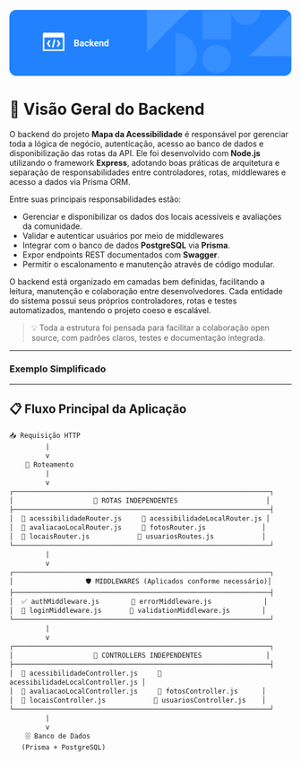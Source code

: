 ![capa do backend](../assets/cap_backend.png)

# 🧠 Visão Geral do Backend

O backend do projeto **Mapa da Acessibilidade** é responsável por gerenciar toda a lógica de negócio, autenticação, acesso ao banco de dados e disponibilização das rotas da API. Ele foi desenvolvido com **Node.js** utilizando o framework **Express**, adotando boas práticas de arquitetura e separação de responsabilidades entre controladores, rotas, middlewares e acesso a dados via Prisma ORM.

Entre suas principais responsabilidades estão:

* Gerenciar e disponibilizar os dados dos locais acessíveis e avaliações da comunidade.
* Validar e autenticar usuários por meio de middlewares
* Integrar com o banco de dados **PostgreSQL** via **Prisma**.
* Expor endpoints REST documentados com **Swagger**.
* Permitir o escalonamento e manutenção através de código modular.

O backend está organizado em camadas bem definidas, facilitando a leitura, manutenção e colaboração entre desenvolvedores. Cada entidade do sistema possui seus próprios controladores, rotas e testes automatizados, mantendo o projeto coeso e escalável.

> 💡 Toda a estrutura foi pensada para facilitar a colaboração open source, com padrões claros, testes e documentação integrada.

---

### Exemplo Simplificado

---

## 📋 Fluxo Principal da Aplicação

```
📥 Requisição HTTP
         |
         v
    🔀 Roteamento
         |
         v
┌────────────────────────────────────────────────────────────────┐
│                    📂 ROTAS INDEPENDENTES                      │
├────────────────────────────────────────────────────────────────┤
│  🔀 acessibilidadeRouter.js     🔀 acessibilidadeLocalRouter.js │
│  🔀 avaliacaoLocalRouter.js     🔀 fotosRouter.js              │
│  🔀 locaisRouter.js            🔀 usuariosRoutes.js            │
└────────────────────────────────────────────────────────────────┘
         |
         v
┌────────────────────────────────────────────────────────────────┐
│                  🛡️ MIDDLEWARES (Aplicados conforme necessário)│
├────────────────────────────────────────────────────────────────┤
│  ✅ authMiddleware.js        🚫 errorMiddleware.js             │
│  🔐 loginMiddleware.js       🧾 validationMiddleware.js        │
└────────────────────────────────────────────────────────────────┘
         |
         v
┌────────────────────────────────────────────────────────────────┐
│                    🧠 CONTROLLERS INDEPENDENTES                │
├────────────────────────────────────────────────────────────────┤
│  🧠 acessibilidadeController.js     🧠 acessibilidadeLocalController.js │
│  🧠 avaliacaoLocalController.js     🧠 fotosController.js      │
│  🧠 locaisController.js            🧠 usuariosController.js    │
└────────────────────────────────────────────────────────────────┘
         |
         v
    🗄️ Banco de Dados
   (Prisma + PostgreSQL)
```
